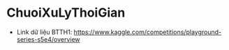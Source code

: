 # ChuoiXuLyThoiGian

+ Link dữ liệu BTTH1: https://www.kaggle.com/competitions/playground-series-s5e4/overview 
